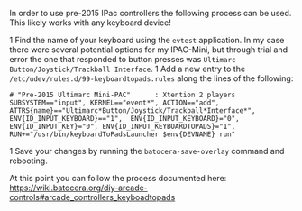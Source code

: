 In order to use pre-2015 IPac controllers the following process can be used.  This likely works with any keyboard device!

1 Find the name of your keyboard using the `evtest` application.  In my case there were several potential options for my IPAC-Mini, but through trial and error the one that responded to button presses was `Ultimarc Button/Joystick/Trackball Interface`.
1 Add a new entry to the `/etc/udev/rules.d/99-keyboardtopads.rules` along the lines of the following:
```
# "Pre-2015 Ultimarc Mini-PAC"      : Xtention 2 players
SUBSYSTEM=="input", KERNEL=="event*", ACTION=="add", ATTRS{name}=="Ultimarc*Button/Joystick/Trackball*Interface*", ENV{ID_INPUT_KEYBOARD}=="1",  ENV{ID_INPUT_KEYBOARD}="0", ENV{ID_INPUT_KEY}="0", ENV{ID_INPUT_KEYBOARDTOPADS}="1", RUN+="/usr/bin/keyboardToPadsLauncher $env{DEVNAME} run"
```
1 Save your changes by running the `batocera-save-overlay` command and rebooting.

At this point you can follow the process documented here: https://wiki.batocera.org/diy-arcade-controls#arcade_controllers_keyboadtopads
